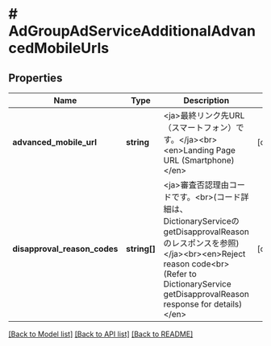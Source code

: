 # # AdGroupAdServiceAdditionalAdvancedMobileUrls

## Properties

Name | Type | Description | Notes
------------ | ------------- | ------------- | -------------
**advanced_mobile_url** | **string** | &lt;ja&gt;最終リンク先URL（スマートフォン）です。&lt;/ja&gt;&lt;br&gt;&lt;en&gt;Landing Page URL (Smartphone)&lt;/en&gt; | [optional] 
**disapproval_reason_codes** | **string[]** | &lt;ja&gt;審査否認理由コードです。&lt;br&gt;(コード詳細は、DictionaryServiceのgetDisapprovalReasonのレスポンスを参照)&lt;/ja&gt;&lt;br&gt;&lt;en&gt;Reject reason code&lt;br&gt;(Refer to DictionaryService getDisapprovalReason response for details)&lt;/en&gt; | [optional] 

[[Back to Model list]](../../README.md#documentation-for-models) [[Back to API list]](../../README.md#documentation-for-api-endpoints) [[Back to README]](../../README.md)


